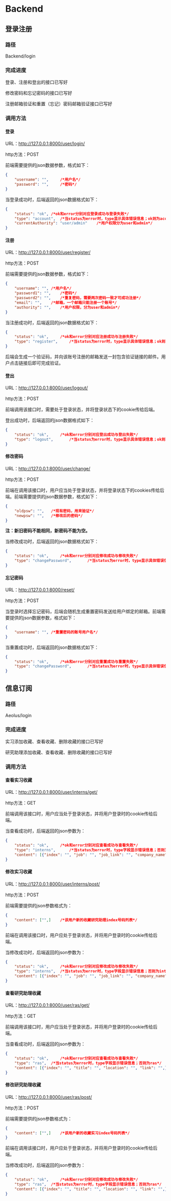 # Backend

## 登录注册

### 路径

Backend/login

### 完成进度

登录、注册和登出的接口已写好

修改密码和忘记密码的接口已写好

注册邮箱验证和重置（忘记）密码邮箱验证接口已写好

### 调用方法

#### 登录

URL：http://127.0.0.1:8000/user/login/

http方法：POST

前端需要提供的json数据参数，格式如下：

```json
{
    "username": "",		/*用户名*/
    "password": "",		/*密码*/
}
```

当登录成功时，后端返回的json数据格式如下：

```json
{
    "status": "ok",	/*ok和error分别对应登录成功与登录失败*/
    "type": "account",	/*当status为error时，type显示具体错误信息；ok则为account*/
    "currentAuthority": "user/admin"	/*用户权限分为user和admin*/
}
```

#### 注册

URL：http://127.0.0.1:8000/user/register/

http方法：POST

前端需要提供的json数据参数，格式如下：

```json
{
    "username": "",	/*用户名*/
    "password1": "",	/*密码*/
    "password2": "",	/*重复密码，需要两次密码一致才可成功注册*/
    "email": "",	/*邮箱，一个邮箱只能注册一个账号*/
    "authority": "",	/*用户权限，分为user和admin*/
}
```

当注册成功时，后端返回的json数据格式如下：

```json
{
    "status": "ok",		/*ok和error分别对应注册成功与注册失败*/
    "type": "register",		/*当status为error时，type显示具体错误信息；ok则为register*/
}
```

后端会生成一个验证码，并向该账号注册的邮箱发送一封包含验证链接的邮件。用户点击链接后即可完成验证。

#### 登出

URL：http://127.0.0.1:8000/user/logout/

http方法：POST

前端调用该接口时，需要处于登录状态，并将登录状态下的cookie传给后端。

登出成功时，后端返回的json数据格式如下：

```json
{
    "status": "ok",		/*ok和error分别对应登出成功与登出失败*/
    "type": "logout",		/*当status为error时，type显示具体错误信息；ok则为logout*/
}
```

#### 修改密码

URL：http://127.0.0.1:8000/user/change/

http方法：POST

前端在调用该接口时，用户应当处于登录状态，并将登录状态下的cookies传给后端。前端需要提供的json数据参数，格式如下：

```json
{
    "oldpsw": "",	/*现有密码，用来验证*/
    "newpsw": "",	/*修改后的密码*/
}
```

**注：新旧密码不能相同，新密码不能为空。**

当修改成功时，后端返回的json数据格式如下：

```json
{
    "status": "ok",		/*ok和error分别对应修改成功与修改失败*/
    "type": "changePassword",		/*当status为error时，type显示具体错误信息；ok则为changePassword*/
}
```

#### 忘记密码

URL：http://127.0.0.1:8000/reset/

http方法：POST

当登录时选择忘记密码，后端会随机生成重置密码发送给用户绑定的邮箱。前端需要提供的json数据参数，格式如下：

```json
{
    "username": "",	/*重置密码的账号用户名*/
}
```

当重置成功时，后端返回的json数据格式如下：

```json
{
    "status": "ok",		/*ok和error分别对应重置成功与重置失败*/
    "type": "changePassword",		/*当status为error时，type显示具体错误信息；ok则为resetPassword*/
}
```

## 信息订阅

### 路径

Aeolus/login

### 完成进度

实习添加收藏、查看收藏、删除收藏的接口已写好

研究助理添加收藏、查看收藏、删除收藏的接口已写好

### 调用方法

#### 查看实习收藏

URL：http://127.0.0.1:8000/user/interns/get/

http方法：GET

前端调用该接口时，用户应当处于登录状态，并将用户登录时的cookie传给后端。

当查看成功时，后端返回的json参数为：

```json
{
    "status": "ok",		/*ok和error分别对应查看成功与查看失败*/
    "type": "interns",		/*当status为error时，type字段显示错误信息；否则为interns*/
    "content": [{"index": "", "job": "", "job_link": "", "company_name": "", "city": "", "duration": "", "frequency": "", "salary": "",}]	/*当status为error时无content字段；否则返回收藏实习列表*/
}
```

#### 修改实习收藏

URL：http://127.0.0.1:8000/user/interns/post/

http方法：POST

前端需要提供的json参数格式为：

```json
{
    "content": ["",]	/*该用户新的收藏研究助理index号码列表*/
}
```

前端在调用该接口时，用户应处于登录状态，并将用户登录时的cookie传给后端。

当修改成功时，后端返回的json参数为：

```json
{
    "status": "ok",		/*ok和error分别对应修改成功与修改失败*/
    "type": "interns",	/*当status为error时，type字段显示错误信息；否则为interns*/
    "content": [{"index": "", "job": "", "job_link": "", "company_name": "", "city": "", "duration": "", "frequency": "", "salary": "",}]	/*当status为error时无content字段；否则返回收藏实习列表*/
}
```

#### 查看研究助理收藏

URL：http://127.0.0.1:8000/user/ras/get/

http方法：GET

前端调用该接口时，用户应当处于登录状态，并将用户登录时的cookie传给后端。

当查看成功时，后端返回的json参数为：

```json
{
    "status": "ok",		/*ok和error分别对应查看成功与查看失败*/
    "type": "ras",	/*当status为error时，type字段显示错误信息；否则为ras*/
    "content": [{"index": "", "title": "", "location": "", "link": "",}]	/*当status为error时无content字段；否则返回收藏研究助理列表*/
}
```

#### 修改研究助理收藏

URL：http://127.0.0.1:8000/user/ras/post/

http方法：POST

前端需要提供的json参数格式为：

```json
{
    "content": ["",]	/*该用户新的收藏实习index号码列表*/
}
```

前端在调用该接口时，用户应处于登录状态，并将用户登录时的cookie传给后端。

当修改成功时，后端返回的json参数为：

```json
{
    "status": "ok",		/*ok和error分别对应修改成功与修改失败*/
    "type": "ras",	/*当status为error时，type字段显示错误信息；否则为ras*/
    "content": [{"index": "", "title": "", "location": "", "link": "",}]	/*当status为error时无content字段；否则返回收藏研究助理列表*/
}
```

